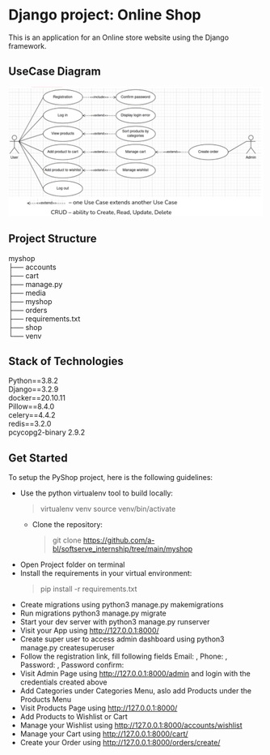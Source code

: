 # Django project: Online Shop #

This is an application for an Online store website using the Django framework.

## UseCase Diagram ##

![alt text](docs/assets/use_case_diagram.png)

## Project Structure ##

myshop  
├── accounts  
├── cart  
├── manage.py  
├── media  
├── myshop  
├── orders  
├── requirements.txt  
├── shop  
└── venv  

## Stack of Technologies ##

Python==3.8.2  
Django==3.2.9  
docker==20.10.11  
Pillow==8.4.0  
celery==4.4.2  
redis==3.2.0  
pcycopg2-binary 2.9.2

## Get Started ##

To setup the PyShop project, here is the following guidelines:

- Use the python virtualenv tool to build locally:
    > virtualenv venv
    > source venv/bin/activate
  - Clone the repository: 
    > git clone https://github.com/a-bl/softserve_internship/tree/main/myshop 
- Open Project folder on terminal
- Install the requirements in your virtual environment:
    > pip install -r requirements.txt
- Create migrations using python3 manage.py makemigrations
- Run migrations python3 manage.py migrate
- Start your dev server with python3 manage.py runserver
- Visit your App using http://127.0.0.1:8000/
- Create super user to access admin dashboard using python3 manage.py createsuperuser
- Follow the registration link, fill following fields Email: , Phone: , Password: , Password confirm:
- Visit Admin Page using http://127.0.0.1:8000/admin and login with the credentials created above
- Add Categories under Categories Menu, aslo add Products under the Products Menu
- Visit Products Page using http://127.0.0.1:8000/
- Add Products to Wishlist or Cart
- Manage your Wishlist using http://127.0.0.1:8000/accounts/wishlist
- Manage your Cart using http://127.0.0.1:8000/cart/
- Create your Order using http://127.0.0.1:8000/orders/create/

